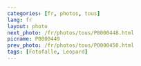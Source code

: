 ```yaml
---
categories: [fr, photos, tous]
lang: fr
layout: photo
next_photo: /fr/photos/tous/P0000448.html
picname: P0000449
prev_photo: /fr/photos/tous/P0000450.html
tags: [Fotofalle, Leopard]
---
```

